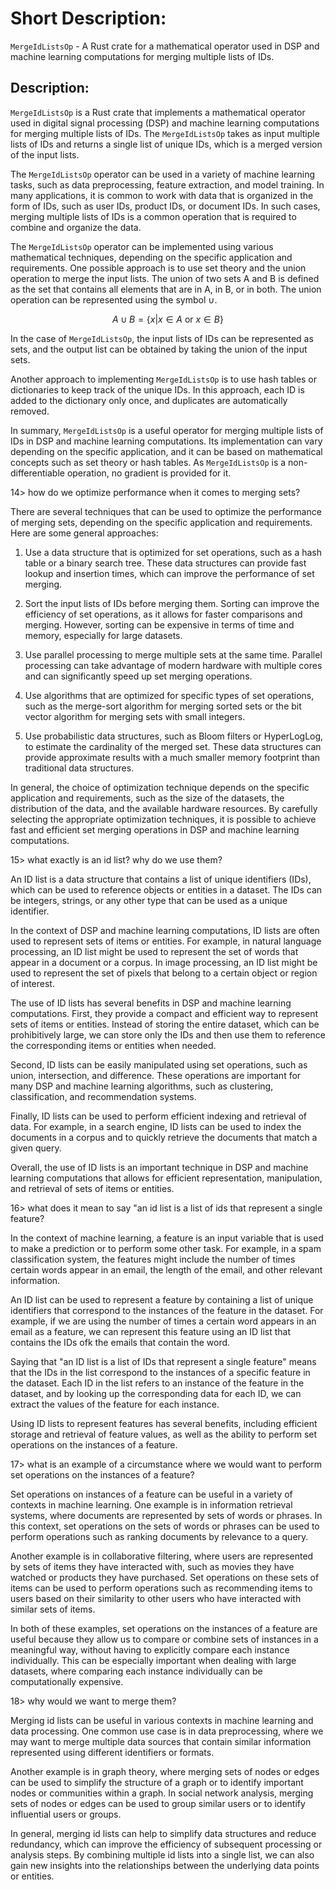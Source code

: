 # Short Description:

`MergeIdListsOp` - A Rust crate for a mathematical
operator used in DSP and machine learning
computations for merging multiple lists of IDs.

## Description:

`MergeIdListsOp` is a Rust crate that implements
a mathematical operator used in digital signal
processing (DSP) and machine learning computations
for merging multiple lists of IDs. The
`MergeIdListsOp` takes as input multiple lists of
IDs and returns a single list of unique IDs, which
is a merged version of the input lists.

The `MergeIdListsOp` operator can be used in
a variety of machine learning tasks, such as data
preprocessing, feature extraction, and model
training. In many applications, it is common to
work with data that is organized in the form of
IDs, such as user IDs, product IDs, or document
IDs. In such cases, merging multiple lists of IDs
is a common operation that is required to combine
and organize the data.

The `MergeIdListsOp` operator can be implemented
using various mathematical techniques, depending
on the specific application and requirements. One
possible approach is to use set theory and the
union operation to merge the input lists. The
union of two sets A and B is defined as the set
that contains all elements that are in A, in B, or
in both. The union operation can be represented
using the symbol ∪.

```math
A \cup B = \{x | x \in A \text{ or } x \in B\}
```

In the case of `MergeIdListsOp`, the input lists
of IDs can be represented as sets, and the output
list can be obtained by taking the union of the
input sets.

Another approach to implementing `MergeIdListsOp`
is to use hash tables or dictionaries to keep
track of the unique IDs. In this approach, each ID
is added to the dictionary only once, and
duplicates are automatically removed.

In summary, `MergeIdListsOp` is a useful operator
for merging multiple lists of IDs in DSP and
machine learning computations. Its implementation
can vary depending on the specific application,
and it can be based on mathematical concepts such
as set theory or hash tables. As `MergeIdListsOp`
is a non-differentiable operation, no gradient is
provided for it.

14> how do we optimize performance when it comes
to merging sets?

There are several techniques that can be used to
optimize the performance of merging sets,
depending on the specific application and
requirements. Here are some general approaches:

1. Use a data structure that is optimized for set
   operations, such as a hash table or a binary
   search tree. These data structures can provide
   fast lookup and insertion times, which can
   improve the performance of set merging.

2. Sort the input lists of IDs before merging
   them. Sorting can improve the efficiency of set
   operations, as it allows for faster comparisons
   and merging. However, sorting can be expensive
   in terms of time and memory, especially for
   large datasets.

3. Use parallel processing to merge multiple sets
   at the same time. Parallel processing can take
   advantage of modern hardware with multiple
   cores and can significantly speed up set
   merging operations.

4. Use algorithms that are optimized for specific
   types of set operations, such as the merge-sort
   algorithm for merging sorted sets or the bit
   vector algorithm for merging sets with small
   integers.

5. Use probabilistic data structures, such as
   Bloom filters or HyperLogLog, to estimate the
   cardinality of the merged set. These data
   structures can provide approximate results with
   a much smaller memory footprint than
   traditional data structures.

In general, the choice of optimization technique
depends on the specific application and
requirements, such as the size of the datasets,
the distribution of the data, and the available
hardware resources. By carefully selecting the
appropriate optimization techniques, it is
possible to achieve fast and efficient set merging
operations in DSP and machine learning
computations.

15> what exactly is an id list? why do we use
them?

An ID list is a data structure that contains
a list of unique identifiers (IDs), which can be
used to reference objects or entities in
a dataset. The IDs can be integers, strings, or
any other type that can be used as a unique
identifier.

In the context of DSP and machine learning
computations, ID lists are often used to represent
sets of items or entities. For example, in natural
language processing, an ID list might be used to
represent the set of words that appear in
a document or a corpus. In image processing, an ID
list might be used to represent the set of pixels
that belong to a certain object or region of
interest.

The use of ID lists has several benefits in DSP
and machine learning computations. First, they
provide a compact and efficient way to represent
sets of items or entities. Instead of storing the
entire dataset, which can be prohibitively large,
we can store only the IDs and then use them to
reference the corresponding items or entities when
needed.

Second, ID lists can be easily manipulated using
set operations, such as union, intersection, and
difference. These operations are important for
many DSP and machine learning algorithms, such as
clustering, classification, and recommendation
systems.

Finally, ID lists can be used to perform efficient
indexing and retrieval of data. For example, in
a search engine, ID lists can be used to index the
documents in a corpus and to quickly retrieve the
documents that match a given query.

Overall, the use of ID lists is an important
technique in DSP and machine learning computations
that allows for efficient representation,
manipulation, and retrieval of sets of items or
entities.

16> what does it mean to say "an id list is a list
of ids that represent a single feature?

In the context of machine learning, a feature is
an input variable that is used to make
a prediction or to perform some other task. For
example, in a spam classification system, the
features might include the number of times certain
words appear in an email, the length of the email,
and other relevant information.

An ID list can be used to represent a feature by
containing a list of unique identifiers that
correspond to the instances of the feature in the
dataset. For example, if we are using the number
of times a certain word appears in an email as
a feature, we can represent this feature using an
ID list that contains the IDs ofk the emails that
contain the word.

Saying that "an ID list is a list of IDs that
represent a single feature" means that the IDs in
the list correspond to the instances of a specific
feature in the dataset. Each ID in the list refers
to an instance of the feature in the dataset, and
by looking up the corresponding data for each ID,
we can extract the values of the feature for each
instance.

Using ID lists to represent features has several
benefits, including efficient storage and
retrieval of feature values, as well as the
ability to perform set operations on the instances
of a feature.

17> what is an example of a circumstance where we
would want to perform set operations on the
instances of a feature?

Set operations on instances of a feature can be
useful in a variety of contexts in machine
learning. One example is in information retrieval
systems, where documents are represented by sets
of words or phrases. In this context, set
operations on the sets of words or phrases can be
used to perform operations such as ranking
documents by relevance to a query.

Another example is in collaborative filtering,
where users are represented by sets of items they
have interacted with, such as movies they have
watched or products they have purchased. Set
operations on these sets of items can be used to
perform operations such as recommending items to
users based on their similarity to other users who
have interacted with similar sets of items.

In both of these examples, set operations on the
instances of a feature are useful because they
allow us to compare or combine sets of instances
in a meaningful way, without having to explicitly
compare each instance individually. This can be
especially important when dealing with large
datasets, where comparing each instance
individually can be computationally expensive.

18> why would we want to merge them?

Merging id lists can be useful in various contexts
in machine learning and data processing. One
common use case is in data preprocessing, where we
may want to merge multiple data sources that
contain similar information represented using
different identifiers or formats.

Another example is in graph theory, where merging
sets of nodes or edges can be used to simplify the
structure of a graph or to identify important
nodes or communities within a graph. In social
network analysis, merging sets of nodes or edges
can be used to group similar users or to identify
influential users or groups.

In general, merging id lists can help to simplify
data structures and reduce redundancy, which can
improve the efficiency of subsequent processing or
analysis steps. By combining multiple id lists
into a single list, we can also gain new insights
into the relationships between the underlying data
points or entities.
